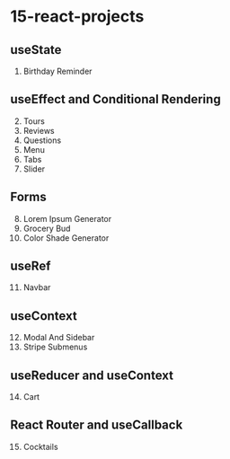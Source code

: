 # 15-react-projects

## useState

1. Birthday Reminder

## useEffect and Conditional Rendering

2. Tours
3. Reviews
4. Questions
5. Menu
6. Tabs
7. Slider

## Forms

8. Lorem Ipsum Generator
9. Grocery Bud
10. Color Shade Generator

## useRef

11. Navbar

## useContext

12. Modal And Sidebar
13. Stripe Submenus

## useReducer and useContext

14. Cart

## React Router and useCallback

15. Cocktails


